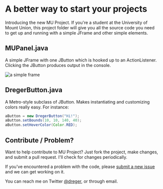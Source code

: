 # A better way to start your projects

Introducing the new MU Project. If you're a student at the University of Mount Union, this project folder will give you all the source code you need to get up and running with a simple JFrame and other simple elements. 

## MUPanel.java

A simple JFrame with one JButton which is hooked up to an ActionListener. Clicking the JButton produces output in the console. 

![a simple frame](http://f.cl.ly/items/2I362P0M3z313z2e083G/mupanel.png)

## DregerButton.java

A Metro-style subclass of JButton. Makes instantiating and customizing colors really easy. For instance: 

```java
aButton = new DregerButton("Hi!");
aButton.setBounds(10, 10, 140, 40);
aButton.setHoverColor(Color.RED);
```

## Contribute / Problem? 

Want to help contribute to MU Project? Just fork the project, make changes, and submit a pull request. I'll check for changes periodically. 

If you've encountered a problem with the code, please [submit a new issue](https://github.com/dreger/mu-project/issues/new) and we can get working on it. 

You can reach me on Twitter [@dreger](http://twitter.com/dreger), or through email. 
